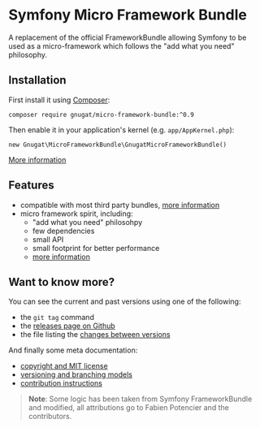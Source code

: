 # Symfony Micro Framework Bundle

A replacement of the official FrameworkBundle allowing Symfony to be used as a
micro-framework which follows the "add what you need" philosophy.

## Installation

First install it using [Composer](https://getcomposer.org/download):

    composer require gnugat/micro-framework-bundle:^0.9

Then enable it in your application's kernel (e.g. `app/AppKernel.php`):

    new Gnugat\MicroFrameworkBundle\GnugatMicroFrameworkBundle()

[More information](doc/01-installation.md)

## Features

* compatible with most third party bundles, [more information](doc/02-compatibility.md)
* micro framework spirit, including:
    * "add what you need" philosohpy
    * few dependencies
    * small API
    * small footprint for better performance
    * [more information](doc/03-benchmark.md)

## Want to know more?

You can see the current and past versions using one of the following:

* the `git tag` command
* the [releases page on Github](https://github.com/gnugat/micro-framework-bundle/releases)
* the file listing the [changes between versions](CHANGELOG.md)

And finally some meta documentation:

* [copyright and MIT license](LICENSE)
* [versioning and branching models](VERSIONING.md)
* [contribution instructions](CONTRIBUTING.md)

> **Note**: Some logic has been taken from Symfony FrameworkBundle and modified,
> all attributions go to Fabien Potencier and the contributors.
